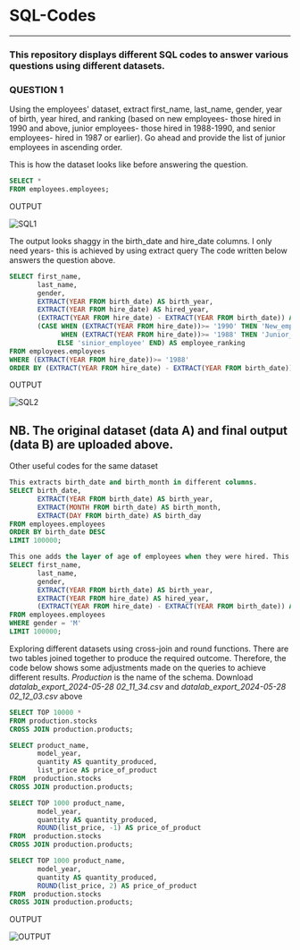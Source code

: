 # SQL-Codes
---
### This repository displays different SQL codes to answer various questions using different datasets.


### QUESTION 1
Using the employees' dataset, extract first_name, last_name, gender, year of birth, year hired, and ranking (based on new employees- those hired in 1990 and above, junior employees- those hired in 1988-1990, and senior employees- hired in 1987 or earlier). Go ahead and  provide the list of junior employees in ascending order.

This is how the dataset looks like before answering the question.
```sql
SELECT *
FROM employees.employees;

```
OUTPUT

![SQL1](https://github.com/Clifford254KE/SQL-Codes/assets/140185917/b9a28bdf-4585-4b0a-921d-2b095e15fe97)

The output looks shaggy in the birth_date and hire_date columns. I only need years- this is achieved by using extract query 
The code written below answers the question above. 
```sql
SELECT first_name,
       last_name,
       gender,
       EXTRACT(YEAR FROM birth_date) AS birth_year,
       EXTRACT(YEAR FROM hire_date) AS hired_year,
	   (EXTRACT(YEAR FROM hire_date) - EXTRACT(YEAR FROM birth_date)) AS age_when_hired,
	   (CASE WHEN (EXTRACT(YEAR FROM hire_date))>= '1990' THEN 'New_empoloyee'
			 WHEN (EXTRACT(YEAR FROM hire_date))>= '1988' THEN 'Junior_employees'
			ELSE 'sinior_employee' END) AS employee_ranking
FROM employees.employees
WHERE (EXTRACT(YEAR FROM hire_date))>= '1988' 
ORDER BY (EXTRACT(YEAR FROM hire_date) - EXTRACT(YEAR FROM birth_date));
```

OUTPUT

![SQL2](https://github.com/Clifford254KE/SQL-Codes/assets/140185917/38ddda01-ac75-435b-882e-e4ea6ab3b017)

NB. The original dataset (data A) and final output (data B) are uploaded above. 
---
Other useful codes for the same dataset

```sql
This extracts birth_date and birth_month in different columns.
SELECT birth_date,
       EXTRACT(YEAR FROM birth_date) AS birth_year,
       EXTRACT(MONTH FROM birth_date) AS birth_month,
       EXTRACT(DAY FROM birth_date) AS birth_day
FROM employees.employees
ORDER BY birth_date DESC
LIMIT 100000;

This one adds the layer of age of employees when they were hired. This is obtained by hired year - birth year.
SELECT first_name,
       last_name,
       gender,
       EXTRACT(YEAR FROM birth_date) AS birth_year,
       EXTRACT(YEAR FROM hire_date) AS hired_year,
	   (EXTRACT(YEAR FROM hire_date) - EXTRACT(YEAR FROM birth_date)) AS age_when_hired
FROM employees.employees
WHERE gender = 'M'
LIMIT 100000;

```

Exploring different datasets using cross-join and round functions. There are two tables joined together to produce the required outcome. Therefore, the code below shows some adjustments made on the queries to achieve different results. *Production* is the name of the schema. Download *datalab_export_2024-05-28 02_11_34.csv* and *datalab_export_2024-05-28 02_12_03.csv* above
```sql
SELECT TOP 10000 * 
FROM production.stocks
CROSS JOIN production.products;

SELECT product_name,
	   model_year,
	   quantity AS quantity_produced,
	   list_price AS price_of_product
FROM  production.stocks
CROSS JOIN production.products;

SELECT TOP 1000 product_name,
	   model_year,
	   quantity AS quantity_produced,
	   ROUND(list_price, -1) AS price_of_product
FROM  production.stocks
CROSS JOIN production.products;

SELECT TOP 1000 product_name,
	   model_year,
	   quantity AS quantity_produced,
	   ROUND(list_price, 2) AS price_of_product
FROM  production.stocks
CROSS JOIN production.products;
```

OUTPUT

![OUTPUT](https://github.com/Clifford254KE/SQL-Codes/assets/140185917/be273272-da80-4e3a-87a1-f3b7e3115402)


